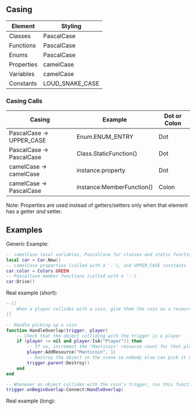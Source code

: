 ## Casing

Element | Styling
--- | ---
Classes | PascalCase
Functions | PascalCase
Enums | PascalCase
Properties | camelCase
Variables | camelCase
Constants | LOUD_SNAKE_CASE

### Casing Calls

Casing | Example | Dot or Colon
--- | --- | ---
PascalCase -> UPPER_CASE | Enum.ENUM_ENTRY | Dot
PascalCase -> PascalCase | Class.StaticFunction() | Dot
camelCase -> camelCase | instance.property | Dot
camelCase -> PascalCase | instance:MemberFunction() | Colon

Note: Properties are used instead of getters/setters only when that element has a getter _and_ setter.

## Examples

Generic Example:

```lua
-- camelCase local variables, PascalCase for classes and static functions (called with a '.')
local car = Car.New()
-- camelCase properties (called with a '.'), and UPPER_CASE constants
car.color = Colors.GREEN
-- PascalCase member functions (called with a ':')
car:Drive()
```

Real example (short):

```lua
--[[
    When a player collides with a coin, give them the coin as a resource and remove the coin from the world
]]

-- Handle picking up a coin
function HandleOverlap(trigger, player)
    -- Check that the object colliding with the trigger is a player
    if (player ~= nil and player:IsA("Player")) then
        -- If so, increment the 'Manticoin' resource count for that player
        player:AddResource("Manticoin", 1)
        -- Destroy the object in the scene so nobody else can pick it up
        trigger.parent:Destroy()
    end
end

-- Whenever an object collides with the coin's trigger, run this function
trigger.onBeginOverlap:Connect(HandleOverlap)
```

Real example (long):

```lua

```